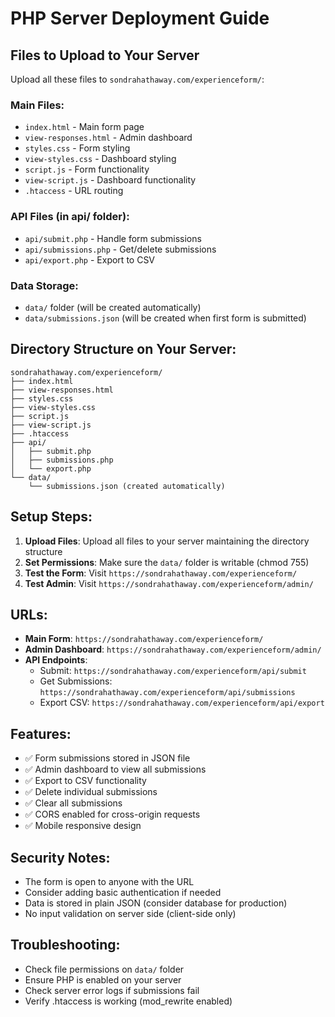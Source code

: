 # PHP Server Deployment Guide

## Files to Upload to Your Server

Upload all these files to `sondrahathaway.com/experienceform/`:

### Main Files:
- `index.html` - Main form page
- `view-responses.html` - Admin dashboard
- `styles.css` - Form styling
- `view-styles.css` - Dashboard styling
- `script.js` - Form functionality
- `view-script.js` - Dashboard functionality
- `.htaccess` - URL routing

### API Files (in api/ folder):
- `api/submit.php` - Handle form submissions
- `api/submissions.php` - Get/delete submissions
- `api/export.php` - Export to CSV

### Data Storage:
- `data/` folder (will be created automatically)
- `data/submissions.json` (will be created when first form is submitted)

## Directory Structure on Your Server:
```
sondrahathaway.com/experienceform/
├── index.html
├── view-responses.html
├── styles.css
├── view-styles.css
├── script.js
├── view-script.js
├── .htaccess
├── api/
│   ├── submit.php
│   ├── submissions.php
│   └── export.php
└── data/
    └── submissions.json (created automatically)
```

## Setup Steps:

1. **Upload Files**: Upload all files to your server maintaining the directory structure
2. **Set Permissions**: Make sure the `data/` folder is writable (chmod 755)
3. **Test the Form**: Visit `https://sondrahathaway.com/experienceform/`
4. **Test Admin**: Visit `https://sondrahathaway.com/experienceform/admin/`

## URLs:
- **Main Form**: `https://sondrahathaway.com/experienceform/`
- **Admin Dashboard**: `https://sondrahathaway.com/experienceform/admin/`
- **API Endpoints**:
  - Submit: `https://sondrahathaway.com/experienceform/api/submit`
  - Get Submissions: `https://sondrahathaway.com/experienceform/api/submissions`
  - Export CSV: `https://sondrahathaway.com/experienceform/api/export`

## Features:
- ✅ Form submissions stored in JSON file
- ✅ Admin dashboard to view all submissions
- ✅ Export to CSV functionality
- ✅ Delete individual submissions
- ✅ Clear all submissions
- ✅ CORS enabled for cross-origin requests
- ✅ Mobile responsive design

## Security Notes:
- The form is open to anyone with the URL
- Consider adding basic authentication if needed
- Data is stored in plain JSON (consider database for production)
- No input validation on server side (client-side only)

## Troubleshooting:
- Check file permissions on `data/` folder
- Ensure PHP is enabled on your server
- Check server error logs if submissions fail
- Verify .htaccess is working (mod_rewrite enabled)

